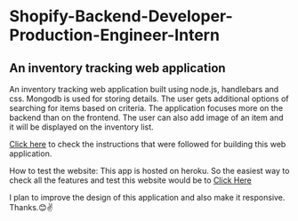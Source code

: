 # Shopify-Backend-Developer-Production-Engineer-Intern

## An inventory tracking web application
An inventory tracking web application built using node.js, handlebars and css.
Mongodb is used for storing details. The user gets additional options of searching for items based on criteria.
The application focuses more on the backend than on the frontend. 
The user can also add image of an item and it will be displayed on the inventory list.

[Click here](https://docs.google.com/document/d/1z9LZ_kZBUbg-O2MhZVVSqTmvDko5IJWHtuFmIu_Xg1A/edit) to check the instructions that were followed for building this web application.

How to test the website:
 This app is hosted on heroku. So the easiest way to check all the features and test this website would be to [Click Here](https://serene-temple-60421.herokuapp.com/)

I plan to improve the design of this application and also make it responsive.
Thanks.😊✌
